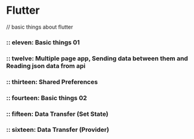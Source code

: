 # Flutter
// basic things about flutter

### :: eleven: Basic things 01
### :: twelve: Multiple page app, Sending data between them and Reading json data from api
### :: thirteen: Shared Preferences
### :: fourteen: Basic things 02
### :: fifteen: Data Transfer (Set State)
### :: sixteen: Data Transfer (Provider)
